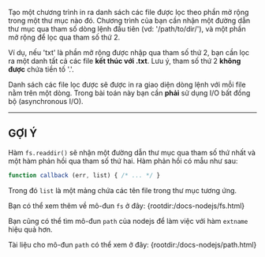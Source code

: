 Tạo một chương trình in ra danh sách các file được lọc theo phần mở rộng trong một thư mục nào đó.
Chương trình của bạn cần nhận một đường dẫn thư mục qua tham số dòng lệnh đầu tiên (vd: '/path/to/dir/'), và một phần mở rộng để lọc qua tham số thứ 2.

Ví dụ, nếu 'txt' là phần mở rộng được nhập qua tham số thứ 2, bạn cần lọc ra một danh tất cả các file **kết thúc với .txt**.
Lưu ý, tham số thứ 2 **không được** chứa tiền tố '.'.

Danh sách các file lọc được sẽ được in ra giao diện dòng lệnh với mỗi file nằm trên một dòng.
Trong bài toán này bạn cần **phải** sử dụng I/O bất đồng bộ (asynchronous I/O).

----------------------------------------------------------------------
## GỢI Ý

Hàm `fs.readdir()` sẽ nhận một đường dẫn thư mục qua tham số thứ nhất và một hàm phản hồi qua tham số thứ hai. Hàm phản hồi có mẫu như sau:

```js
function callback (err, list) { /* ... */ }
```

Trong đó  `list` là một mảng chứa các tên file trong thư mục tương ứng.

Bạn có thể xem thêm về mô-đun `fs` ở đây:
  {rootdir:/docs-nodejs/fs.html}

Bạn cũng có thể tìm mô-đun `path` của nodejs để làm việc với hàm `extname` hiệu quả hơn.

Tài liệu cho mô-đun `path` có thể xem ở đây:
  {rootdir:/docs-nodejs/path.html}
